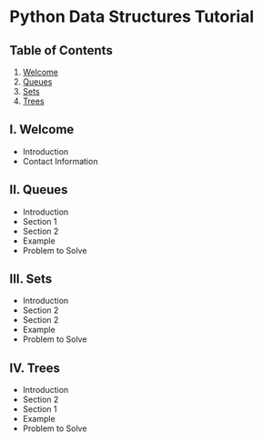 # Python Data Structures Tutorial
## Table of Contents
1. [Welcome](#i-welcome)
2. [Queues](#ii-queues)
3. [Sets](#iii-sets)
4. [Trees](#iv-trees)
## I. Welcome
* Introduction
* Contact Information
## II. Queues
* Introduction
* Section 1
* Section 2
* Example
* Problem to Solve
## III. Sets
* Introduction
* Section 2
* Section 2
* Example
* Problem to Solve
## IV. Trees
* Introduction
* Section 2
* Section 1
* Example
* Problem to Solve
